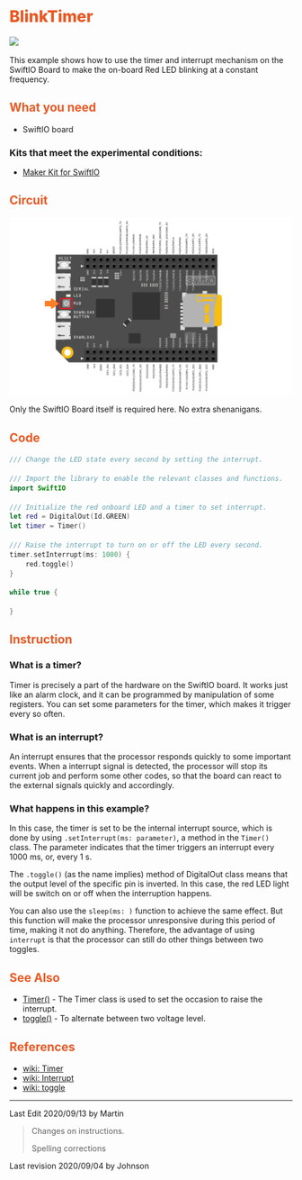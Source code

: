 # <span style="color:#EA5823;font-weight:800">BlinkTimer</span>

![](../../.gitbook/assets/BlinkTimer01.gif)

This example shows how to use the timer and interrupt mechanism on the SwiftIO Board to make the on-board Red LED blinking at a constant frequency.

## <span style="color:#EA5823;font-weight:700">What you need</span>

- SwiftIO board

### Kits that meet the experimental conditions: 
- [Maker Kit for SwiftIO](https://www.madmachine.io/product-page/maker-kit-for-swiftio)

## <span style="color:#EA5823;font-weight:700">Circuit</span>
![](../../.gitbook/assets/BlinkTimer/01.png)

Only the SwiftIO Board itself is required here. No extra shenanigans.

## <span style="color:#EA5823;font-weight:700">Code</span>

```swift
/// Change the LED state every second by setting the interrupt.

/// Import the library to enable the relevant classes and functions.
import SwiftIO

/// Initialize the red onboard LED and a timer to set interrupt.
let red = DigitalOut(Id.GREEN)
let timer = Timer()

/// Raise the interrupt to turn on or off the LED every second.
timer.setInterrupt(ms: 1000) {
    red.toggle()
}

while true {

}
```

## <span style="color:#EA5823;font-weight:700">Instruction</span>

### What is a timer?

Timer is precisely a part of the hardware on the SwiftIO board. It works just like an alarm clock, and it can be programmed by manipulation of some registers. You can set some parameters for the timer, which makes it trigger every so often.

<!--
什么是计时器？
计时器或更确切地说是计时器/计数器是SwiftIO板上内置的一块硬件。它就像一个闹钟，定时器可以通过一些特殊的寄存器进行编程。您可以为计时器预置参数，即可由固定时间间隔进行触发。
-->

### What is an interrupt?

An interrupt ensures that the processor responds quickly to some important events. When a interrupt signal is detected, the processor will stop its current job and perform some other codes, so that the board can react to the external signals quickly and accordingly.

<!--
什么是中断？
中断的工作是确保处理器对重要事件做出快速响应。当检测到某个信号时，中断会中断处理器正在执行的任何操作，并执行一些代码，以对馈入SwiftIO板的任何外部刺激做出反应。
-->

### What happens in this example?

In this case, the timer is set to be the internal interrupt source, which is done by using `.setInterrupt(ms: parameter)`, a method in the `Timer()` class. The parameter indicates that the timer triggers an interrupt every 1000 ms, or, every 1 s. 

The `.toggle()` (as the name implies) method of DigitalOut class means that the output level of the specific pin is inverted. In this case, the red LED light will be switch on or off when the interruption happens.

You can also use the `sleep(ms: )` function to achieve the same effect. But this function will make the processor unresponsive during this period of time, making it not do anything. Therefore, the advantage of using `interrupt` is that the processor can still do other things between two toggles. 

<!--
这个例子中，将定时器设置为内部的中断源，这就是Timer()对象的 setInterrupt（ms:1000）方法，传入的参数表示这个定时器每隔1000ms即1s触发中断。DigitalOut的toggle()（顾名思义）方法表示输出电平进行翻转。

用这种方法实现的定时重复事件（点亮、熄灭LED）的优点在于不必使用sleep(ms:)方法，不会占用SwiftIO控制器，在这期间它可以去做其它事情。

-->


## <span style="color:#EA5823;font-weight:700">See Also</span>
- [Timer()](https://swiftioapi.madmachine.io/Classes/Timer.html) - The Timer class is used to set the occasion to raise the interrupt.
- [toggle()](https://swiftioapi.madmachine.io/Classes/DigitalOut.html#/s:7SwiftIO10DigitalOutC6toggleyyF) - To alternate between two voltage level.

## <span style="color:#EA5823;font-weight:700">References</span>

- [wiki: Timer](https://en.wikipedia.org/wiki/Timer)
- [wiki: Interrupt](https://en.wikipedia.org/wiki/Interrupt)
- [wiki: toggle](https://en.wiktionary.org/wiki/toggle)


---
Last Edit 2020/09/13 by Martin

> Changes on instructions. 
>
> Spelling corrections

Last revision 2020/09/04 by Johnson